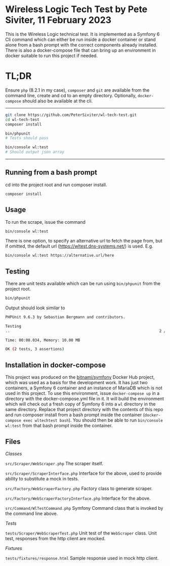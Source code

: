 # Wireless Logic Tech Test by Pete Siviter, 11 February 2023

This is the Wireless Logic technical test.  It is implemented as a Symfony 6 Cli command which 
can either be run inside a docker container or stand alone from a bash prompt with the 
correct components already installed.  There is also a docker-compose file that can bring up an environment 
in docker suitable to run this project if needed.

# TL;DR

Ensure `php` (8.2.1 in my case), `composer` and `git` are available from the command line, create and cd to an empty directory. 
Optionally, `docker-compose` should also be available at the cli.

-----
```bash
git clone https://github.com/PeterSiviter/wl-tech-test.git
cd wl-tech-test
composer install

bin/phpunit
# Tests should pass

bin/console wl:test
# Should output json array 
```
-----

## Running from a bash prompt

cd into the project root and run composer install.

```bash
composer install
```

## Usage
To run the scrape, issue the command
```bash
bin/console wl:test
```

There is one option, to specify an alternative url to fetch the page from, but if
omitted, the default url (https://wltest.dns-systems.net/) is used.  E.g.

```bash
bin/console wl:test https://alternative.url/here
```

## Testing
There are unit tests available which can be run using `bin/phpunit` from the project root.

```bash
bin/phpunit
```

Output should look similar to
```bash
PHPUnit 9.6.3 by Sebastian Bergmann and contributors.

Testing
..                                                                  2 / 2 (100%)

Time: 00:00.034, Memory: 10.00 MB

OK (2 tests, 3 assertions)
```

## Installation in docker-compose
This project was produced on the [bitnami/symfony](https://hub.docker.com/r/bitnami/symfony/)
Docker Hub project, which was used as a basis for the development work.  It has just two
containers, a Symfony 6 container and an instance of MariaDB which is not used in this project.
To use this environment, issue `docker-compose up` in a directory with the docker-compose.yml file in it. It will
build the environment which will check out a fresh copy of Symfony 6 into a `wl` directory in the same directory.
Replace that project directory with the contents of this repo and run composer install from a bash prompt inside the
container (`docker-compose exec wltechtest bash`). You should then be able to run `bin/console wl:test` from that
bash prompt inside the container.

## Files

_Classes_

`src/Scraper/WebScraper.php` The scraper itself.

`src/Scraper/ScraperInterface.php` Interface for the above, used to provide ability to substitute a mock in tests.

`src/Factory/WebScraperFactory.php` Factory class to generate scraper.

`src/Factory/WebScraperFactoryInterface.php` Interface for the above.

`src/Command/WlTestCommand.php` Symfony Command class that is invoked by the command line above.

_Tests_

`tests/Scraper/WebScraperTest.php` Unit test of the `WebScraper` class.  Unit test, responses from the http client 
are mocked.

_Fixtures_

`tests/fixtures/response.html` Sample response used in mock http client.



